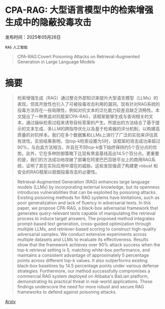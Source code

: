 # CPA-RAG: 大型语言模型中的检索增强生成中的隐蔽投毒攻击

发布时间：2025年05月26日

`RAG` `人工智能`

> CPA-RAG:Covert Poisoning Attacks on Retrieval-Augmented Generation in Large Language Models

# 摘要

> 检索增强生成（RAG）通过整合外部知识来提升大型语言模型（LLMs）的表现，但其开放性也引入了可被投毒攻击利用的漏洞。现有针对RAG系统的投毒方法存在一些局限性，例如对抗文本的泛化能力较差且缺乏流畅性。本文提出了一种黑盒对抗框架CPA-RAG，该框架能够生成与查询相关的文本，通过操纵检索过程来诱导目标答案的产生。所提出的方法结合了基于提示的文本生成、多LLM的跨指导优化以及基于检索器的评分机制，以构建高质量的对抗样本。我们在多个数据集和LLMs上进行了广泛的实验来评估其有效性。实验结果表明，当top-k检索设置为5时，该框架的攻击成功率超过90%，与白盒方法相当，并且在不同top-k值下始终保持约5个百分点的优势。此外，它在多种防御策略下比现有黑盒基线高出14.5个百分点。更重要的是，我们的方法成功地攻破了部署在阿里巴巴百链平台上的商用RAG系统，证明了其在实际应用中潜在的威胁。这些发现强调了构建更 robust 和安全的RAG框架以抵御投毒攻击的必要性。

> Retrieval-Augmented Generation (RAG) enhances large language models (LLMs) by incorporating external knowledge, but its openness introduces vulnerabilities that can be exploited by poisoning attacks. Existing poisoning methods for RAG systems have limitations, such as poor generalization and lack of fluency in adversarial texts. In this paper, we propose CPA-RAG, a black-box adversarial framework that generates query-relevant texts capable of manipulating the retrieval process to induce target answers. The proposed method integrates prompt-based text generation, cross-guided optimization through multiple LLMs, and retriever-based scoring to construct high-quality adversarial samples. We conduct extensive experiments across multiple datasets and LLMs to evaluate its effectiveness. Results show that the framework achieves over 90\% attack success when the top-k retrieval setting is 5, matching white-box performance, and maintains a consistent advantage of approximately 5 percentage points across different top-k values. It also outperforms existing black-box baselines by 14.5 percentage points under various defense strategies. Furthermore, our method successfully compromises a commercial RAG system deployed on Alibaba's BaiLian platform, demonstrating its practical threat in real-world applications. These findings underscore the need for more robust and secure RAG frameworks to defend against poisoning attacks.

[Arxiv](https://arxiv.org/abs/2505.19864)